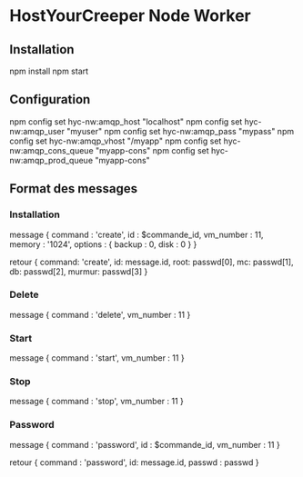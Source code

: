 # HostYourCreeper Node Worker

## Installation

npm install
npm start

## Configuration

npm config set hyc-nw:amqp_host "localhost"
npm config set hyc-nw:amqp_user "myuser"
npm config set hyc-nw:amqp_pass "mypass"
npm config set hyc-nw:amqp_vhost "/myapp"
npm config set hyc-nw:amqp_cons_queue "myapp-cons"
npm config set hyc-nw:amqp_prod_queue "myapp-cons"

## Format des messages

### Installation

message {
  command : 'create',
  id : $commande_id,
  vm_number : 11,
  memory : '1024',
  options : {
    backup : 0,
    disk : 0
  }
}

retour { 
  command: 'create',
  id: message.id,
  root: passwd[0],
  mc: passwd[1],
  db: passwd[2],
  murmur: passwd[3]
}

### Delete

message {
  command : 'delete',
  vm_number : 11
}

### Start

message {
  command : 'start',
  vm_number : 11
}

### Stop

message {
  command : 'stop',
  vm_number : 11
}

### Password

message {
  command : 'password',
  id : $commande_id,
  vm_number : 11
}

retour {
  command : 'password',
  id: message.id,
  passwd : passwd
}
